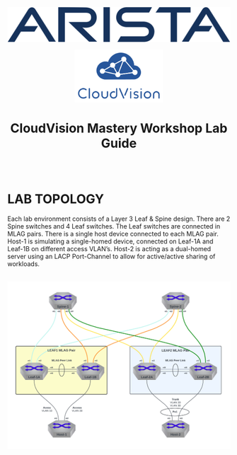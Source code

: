 <p align="center">
  <img img src="Images/Arista-Logo.png" width="800" />
</p>

<p align="center">
  <img img src="Images/CloudVision-Logo.png" width="200" />
</p>

<!-- title only -->
<h1 align="center"> CloudVision Mastery Workshop Lab Guide </h1>

<br>
<br>

# **LAB TOPOLOGY**

Each lab environment consists of a Layer 3 Leaf & Spine design. There are 2 Spine switches and 4 Leaf switches. The Leaf switches are connected in MLAG pairs. There is a single host device connected to each MLAG pair. Host-1 is simulating a single-homed device, connected on Leaf-1A and Leaf-1B on different access VLAN’s. Host-2 is acting as a dual-homed server using an LACP Port-Channel to allow for active/active sharing of workloads. 

<br>

<img src="Images/topology.png"/>


